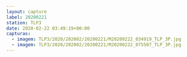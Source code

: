 ```yaml
---
layout: capture
label: 20200221
station: TLP3
date: 2020-02-22 03:49:19+00:00
capturas:
  - imagem: TLP3/2020/202002/20200221/M20200222_034919_TLP_3P.jpg
  - imagem: TLP3/2020/202002/20200221/M20200222_075507_TLP_3P.jpg
---
```

